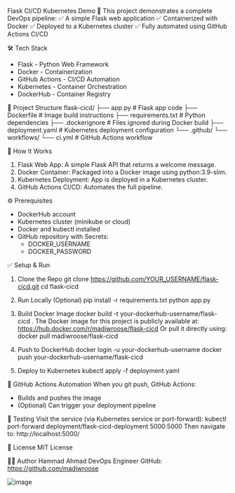 Flask CI/CD Kubernetes Demo 🚀
This project demonstrates a complete DevOps pipeline:
✅ A simple Flask web application
✅ Containerized with Docker
✅ Deployed to a Kubernetes cluster
✅ Fully automated using GitHub Actions CI/CD

🛠️ Tech Stack
- Flask - Python Web Framework
- Docker - Containerization
- GitHub Actions - CI/CD Automation
- Kubernetes - Container Orchestration
- DockerHub - Container Registry

📁 Project Structure
flask-cicd/
├── app.py                # Flask app code
├── Dockerfile            # Image build instructions
├── requirements.txt      # Python dependencies
├── .dockerignore         # Files ignored during Docker build
├── deployment.yaml       # Kubernetes deployment configuration
└── .github/
    └── workflows/
        └── ci.yml        # GitHub Actions workflow

🚀 How It Works
1. Flask Web App: A simple Flask API that returns a welcome message.
2. Docker Container: Packaged into a Docker image using python:3.9-slim.
3. Kubernetes Deployment: App is deployed in a Kubernetes cluster.
4. GitHub Actions CI/CD: Automates the full pipeline.

⚙️ Prerequisites
- DockerHub account
- Kubernetes cluster (minikube or cloud)
- Docker and kubectl installed
- GitHub repository with Secrets:
  - DOCKER_USERNAME
  - DOCKER_PASSWORD

✅ Setup & Run
1. Clone the Repo
   git clone https://github.com/YOUR_USERNAME/flask-cicd.git
   cd flask-cicd

2. Run Locally (Optional)
   pip install -r requirements.txt
   python app.py

3. Build Docker Image
   docker build -t your-dockerhub-username/flask-cicd .
   The Docker image for this project is publicly available at:
    https://hub.docker.com/r/madiwroose/flask-cicd
    Or pull it directly using:
    docker pull madiwroose/flask-cicd

5. Push to DockerHub
   docker login -u your-dockerhub-username
   docker push your-dockerhub-username/flask-cicd

6. Deploy to Kubernetes
   kubectl apply -f deployment.yaml

🔁 GitHub Actions Automation
When you git push, GitHub Actions:
- Builds and pushes the image
- (Optional) Can trigger your deployment pipeline

🧪 Testing
Visit the service (via Kubernetes service or port-forward):
kubectl port-forward deployment/flask-cicd-deployment 5000:5000
Then navigate to:
http://localhost:5000/

📄 License
MIT License

👨‍💻 Author
Hammad Ahmad
DevOps Engineer
GitHub: https://github.com/madiwroose

![image](https://github.com/user-attachments/assets/3091d1f5-a236-40b9-b29e-dbe445e74d59)
